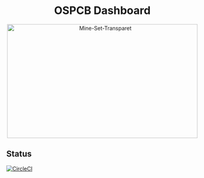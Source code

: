 <!-- Doc and Readme By Piyush Mehta -->
<h1 align="center">OSPCB Dashboard</h1>
<p align="center">
<img src="https://preview.ibb.co/hH8sqA/Mine-Set-Transparet.png" alt="Mine-Set-Transparet" height="300px" width="500px">

</p>

<p align="center">

## Status
[![CircleCI](https://circleci.com/gh/piyush97/Mineset-ospc-dashboard.svg?style=svg&circle-token=de5f427b0ef466f09ddc4a29fc567cd708cc5cd9)](https://circleci.com/gh/piyush97/Mineset-ospc-dashboard)
</p>
